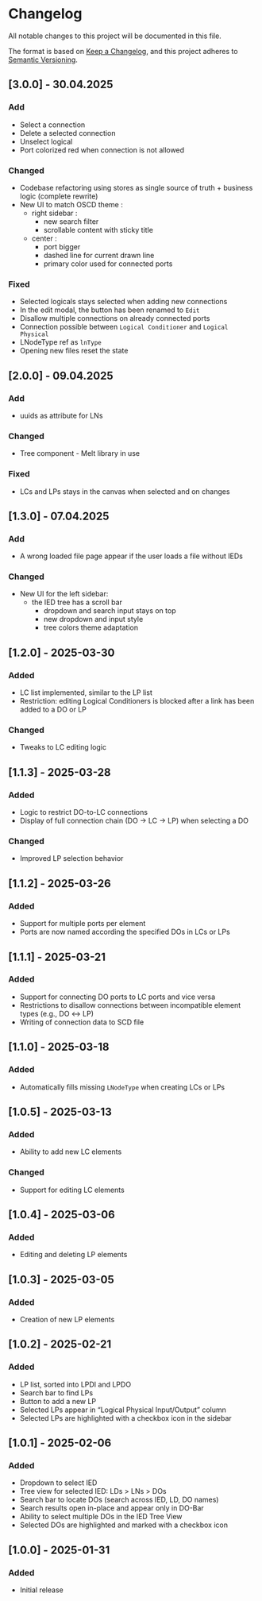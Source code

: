 # Changelog

All notable changes to this project will be documented in this file.

The format is based on [Keep a Changelog](https://keepachangelog.com/en/1.1.0/),
and this project adheres to [Semantic Versioning](https://semver.org/spec/v2.0.0.html).

## [3.0.0] - 30.04.2025

### Add

- Select a connection
- Delete a selected connection
- Unselect logical
- Port colorized red when connection is not allowed

### Changed

- Codebase refactoring using stores as single source of truth + business logic (complete rewrite)
- New UI to match OSCD theme :
	- right sidebar :
		- new search filter
		- scrollable content with sticky title
	- center :
		- port bigger
		- dashed line for current drawn line
		- primary color used for connected ports

### Fixed

- Selected logicals stays selected when adding new connections
- In the edit modal, the button has been renamed to `Edit`
- Disallow multiple connections on already connected ports
- Connection possible between `Logical Conditioner` and `Logical Physical`
- LNodeType ref as `lnType`
- Opening new files reset the state

## [2.0.0] - 09.04.2025

### Add

- uuids as attribute for LNs

### Changed

- Tree component - Melt library in use

### Fixed

- LCs and LPs stays in the canvas when selected and on changes

## [1.3.0] - 07.04.2025

### Add

- A wrong loaded file page appear if the user loads a file without IEDs

### Changed

- New UI for the left sidebar:
  - the IED tree has a scroll bar
	- dropdown and search input stays on top
	- new dropdown and input style
	- tree colors theme adaptation

## [1.2.0] - 2025-03-30

### Added

- LC list implemented, similar to the LP list
- Restriction: editing Logical Conditioners is blocked after a link has been added to a DO or LP

### Changed

- Tweaks to LC editing logic

## [1.1.3] - 2025-03-28

### Added

- Logic to restrict DO-to-LC connections
- Display of full connection chain (DO → LC → LP) when selecting a DO

### Changed

- Improved LP selection behavior

## [1.1.2] - 2025-03-26

### Added

- Support for multiple ports per element
- Ports are now named according the specified DOs in LCs or LPs

## [1.1.1] - 2025-03-21

### Added

- Support for connecting DO ports to LC ports and vice versa
- Restrictions to disallow connections between incompatible element types (e.g., DO ↔ LP)
- Writing of connection data to SCD file

## [1.1.0] - 2025-03-18

### Added

- Automatically fills missing `LNodeType` when creating LCs or LPs

## [1.0.5] - 2025-03-13

### Added

- Ability to add new LC elements

### Changed

- Support for editing LC elements

## [1.0.4] - 2025-03-06

### Added

- Editing and deleting LP elements

## [1.0.3] - 2025-03-05

### Added

- Creation of new LP elements

## [1.0.2] - 2025-02-21

### Added

- LP list, sorted into LPDI and LPDO
- Search bar to find LPs
- Button to add a new LP
- Selected LPs appear in “Logical Physical Input/Output” column
- Selected LPs are highlighted with a checkbox icon in the sidebar

## [1.0.1] - 2025-02-06

### Added

- Dropdown to select IED
- Tree view for selected IED: LDs > LNs > DOs
- Search bar to locate DOs (search across IED, LD, DO names)
- Search results open in-place and appear only in DO-Bar
- Ability to select multiple DOs in the IED Tree View
- Selected DOs are highlighted and marked with a checkbox icon

## [1.0.0] - 2025-01-31

### Added

- Initial release